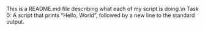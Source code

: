 This is a README.md file describing what each of my script is doing.\n
Task 0: A script that prints “Hello, World”, followed by a new line to the standard output.

